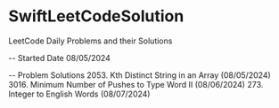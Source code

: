 # SwiftLeetCodeSolution
LeetCode Daily Problems and their Solutions

-- Started Date 08/05/2024

-- Problem Solutions
    2053. Kth Distinct String in an Array (08/05/2024)
    3016. Minimum Number of Pushes to Type Word II (08/06/2024)
    273. Integer to English Words (08/07/2024)
